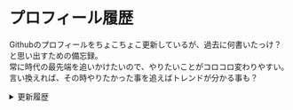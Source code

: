 # プロフィール履歴
Githubのプロフィールをちょこちょこ更新しているが、過去に何書いたっけ？と思い出すための備忘録。
<br>常に時代の最先端を追いかけたいので、やりたいことがコロコロ変わりやすい。
<br>言い換えれば、その時やりたかった事を追えばトレンドが分かる事も？

<details><summary>更新履歴</summary>
<div>
# 2020-07-08～
ITシステムオールマイティーを目指す「システムのなンでも屋」です。
<br>スタートアップ興したり業務システム組んだりコンサルやったりブロガーやったり自動化やったりテストのコーチングしたりITの講師してます。
<br>「ノンコーディングによるシステム設計」を専攻中。

リンク先にリポジトリの詳細をまとめてます。

# ～2020/07/07
- もう○○やめて楽しませんか？を提案したいエンジニア準デベロッパーアドボゲイト。
- 大掛かりなシステムより小規模な効率化や自動化寄りのシステムコンサル・アーリーセールスマーケター。
- 海外志向と投資家気質が強く「個人の武器にITシステムを選ぶ時代」を見つめたい。

リンク先にリポジトリの詳細をまとめてます。
</div>
</details>

